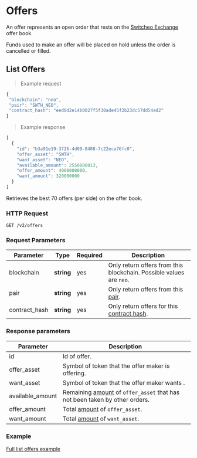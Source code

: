 # Offers

An offer represents an open order that rests on the [Switcheo Exchange](https://switcheo.exchange) offer book.

Funds used to make an offer will be placed on hold unless the order is cancelled or filled.

## List Offers

> Example request

 ```js
{
  "blockchain": "neo",
  "pair": "SWTH_NEO",
  "contract_hash": "eed0d2e14b0027f5f30ade45f2b23dc57dd54ad2"
}
 ```

 > Example response

 ```js
 [
   {
     "id": "b3a91e19-3726-4d09-8488-7c22eca76fc0",
     "offer_asset": "SWTH",
     "want_asset": "NEO",
     "available_amount": 2550000013,
     "offer_amount": 4000000000,
     "want_amount": 320000000
   }
 ]
 ```

Retrieves the best 70 offers (per side) on the offer book.

### HTTP Request

`GET /v2/offers`

### Request Parameters

Parameter     | Type       | Required | Description
------------- | ---------- | -------- | -----------
blockchain    | **string** | yes      | Only return offers from this blockchain. Possible values are `neo`.
pair          | **string** | yes      | Only return offers from this [pair](#pairs).
contract_hash | **string** | yes      | Only return offers for this [contract hash](#contracts).

### Response parameters

Parameter        | Description
---------------- | ----------
id               | Id of offer.
offer_asset      | Symbol of token that the offer maker is offering.
want_asset       | Symbol of token that the offer maker wants .
available_amount | Remaining [amount](#amounts) of `offer_asset` that has not been taken by other orders.
offer_amount     | Total [amount](#amounts) of `offer_asset`.
want_amount      | Total [amount](#amounts) of `want_asset`.

### Example
[Full list offers example](https://github.com/ConjurTech/switcheo-api-examples/blob/master/src/examples/offers/listOffersExample.js)
